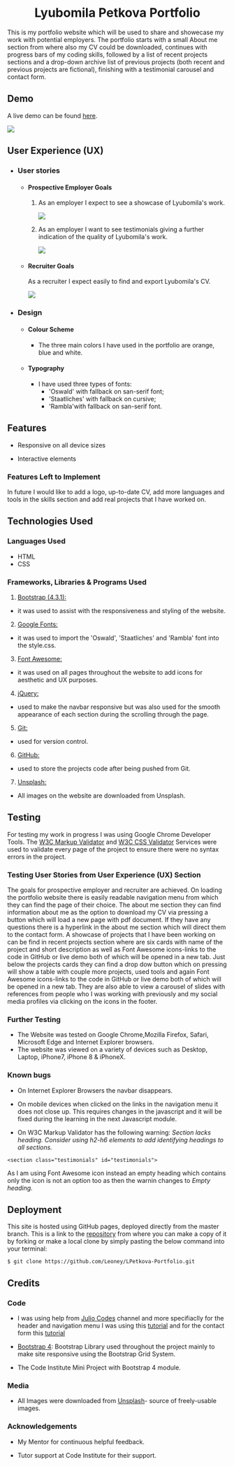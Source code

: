<h1 align="center">Lyubomila Petkova Portfolio</h1>


This is my portfolio website which will be used to share and showecase my work with potential employers.
The portfolio starts with a small About me section from where also my CV could be downloaded, continues with progress bars of my coding skills, followed by a list of recent projects sections and a drop-down archive list of previous projects (both recent and previous projects are fictional), finishing with a testimonial carousel and contact form. 

## Demo 

A live demo can be found [here](https://leoney.github.io/LPetkova-Portfolio/).

<img src="assets/images/mockup.png">

## User Experience (UX)

-   ### User stories

    -   #### Prospective Employer Goals

        1. As an employer I expect to see a showcase of Lyubomila's work. 

            <img src="assets/images/projects_showcase.png">
        
        2. As an employer I want to see testimonials giving a further indication of the quality of Lyubomila's work. 

             <img src="assets/images/testimonials.png">


    -   #### Recruiter Goals

        As a recruiter I expect easily to find and export Lyubomila's CV.

        <img src="assets/images/download_cv.png">

-   ### Design

    -   #### Colour Scheme
        
        - The three main colors I have used in the portfolio are orange, blue and white.

    -   #### Typography

        - I have used three types of fonts: 
            - 'Oswald' with fallback on san-serif font;
            - 'Staatliches' with fallback on cursive;
            - 'Rambla'with fallback on san-serif font.

## Features

-   Responsive on all device sizes

-   Interactive elements

### Features Left to Implement

In future I would like to add a logo, up-to-date CV, add more languages and tools in the skills section and add real projects that I have worked on.

## Technologies Used

### Languages Used

-   HTML
-   CSS

### Frameworks, Libraries & Programs Used

1.  [Bootstrap (4.3.1):](https://getbootstrap.com/docs/4.3/getting-started/download/)
- it was used to assist with the responsiveness and styling of the website.

2. [Google Fonts:](https://fonts.google.com/) 
- it was used to import the 'Oswald', 'Staatliches' and 'Rambla' font into the style.css.

3. [Font Awesome:](https://fontawesome.com/)
- it was used on all pages throughout the website to add icons for aesthetic and UX purposes.

4. [jQuery:](https://jquery.com/) 
- used to make the navbar responsive but was also used for the smooth appearance of each section during the scrolling through the page.

5. [Git:](https://git-scm.com/)
- used for version control.

6. [GitHub:](https://github.com/) 
- used to store the projects code after being pushed from Git.

7. [Unsplash:](https://unsplash.com/) 
- All images on the website are downloaded from Unsplash.

## Testing

For testing my work in progress I was using Google Chrome Developer Tools. The [W3C Markup Validator](https://validator.w3.org/#validate_by_input) and [W3C CSS Validator](https://jigsaw.w3.org/css-validator/#validate_by_input) Services were used to validate every page of the project to ensure there were no syntax errors in the project.

### Testing User Stories from User Experience (UX) Section

The goals for prospective employer and recruiter are achieved. On loading the portfolio website there is easily readable navigation menu from which they can find the page of their choice. The about me section they can find information about me as the option to download my CV via pressing a button which will load a new page with pdf document. If they have any questions there is a hyperlink in the about me section which will direct them to the contact form. A showcase of projects that I have been working on can be find in recent projects section where are six cards with name of the project and short description as well as Font Awesome icons-links to the code in GitHub or live demo both of which will be opened in a new tab. Just below the projects cards they can find a drop dow button which on pressing will show a table with couple more projects, used tools and again Font Awesome icons-links to the code in GitHub or live demo both of which will be opened in a new tab. They are also able to view a carousel of slides with references from people who I was working with previously and my social media profiles via clicking on the icons in the footer. 

### Further Testing

-   The Website was tested on Google Chrome,Mozilla Firefox, Safari, Microsoft Edge and  Internet Explorer browsers.
-   The website was viewed on a variety of devices such as Desktop, Laptop, iPhone7, iPhone 8 & iPhoneX.

### Known bugs 

- On Internet Explorer Browsers the navbar disappears.

- On mobile devices when clicked on the links in the navigation menu it does not close up. This requires changes in the javascript and it will be fixed during the learning in the next Javascript module. 

- On W3C Markup Validator has the following warning:
*Section lacks heading. Consider using h2-h6 elements to add identifying headings to all sections.*
```
<section class="testimonials" id="testimonials">
```
As I am using Font Awesome icon instead an empty heading which contains only the icon is not an option too as then the warnin changes to *Empty heading.*




## Deployment

This site is hosted using GitHub pages, deployed directly from the master branch. 
This is a link to the [repository](https://github.com/Leoney/LPetkova-Portfolio) from where you can make a copy of it by forking or make a local clone by simply pasting the below command into your terminal:

```
$ git clone https://github.com/Leoney/LPetkova-Portfolio.git
```

## Credits

### Code

- I was using help from [Julio Codes](https://www.youtube.com/c/JulioCodes/about) channel and more specifiaclly for the header and navigation menu I was using this [tutorial](https://www.youtube.com/watch?v=M9BODcrzp4o) and for the contact form this [tutorial](https://www.youtube.com/watch?v=T7PnWnTgusc)

- [Bootstrap 4](https://getbootstrap.com/docs/4.4/getting-started/introduction/): Bootstrap Library used throughout the project mainly to make site responsive using the Bootstrap Grid System.

- The Code Institute Mini Project with Bootstrap 4 module. 

### Media

-   All Images were downloaded from [Unsplash](https://unsplash.com/)- source of freely-usable images.

### Acknowledgements

-   My Mentor for continuous helpful feedback.

-   Tutor support at Code Institute for their support.